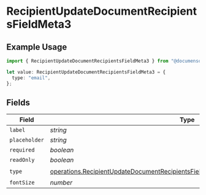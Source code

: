 # RecipientUpdateDocumentRecipientsFieldMeta3

## Example Usage

```typescript
import { RecipientUpdateDocumentRecipientsFieldMeta3 } from "@documenso/sdk-typescript/models/operations";

let value: RecipientUpdateDocumentRecipientsFieldMeta3 = {
  type: "email",
};
```

## Fields

| Field                                                                                                                                                                                        | Type                                                                                                                                                                                         | Required                                                                                                                                                                                     | Description                                                                                                                                                                                  |
| -------------------------------------------------------------------------------------------------------------------------------------------------------------------------------------------- | -------------------------------------------------------------------------------------------------------------------------------------------------------------------------------------------- | -------------------------------------------------------------------------------------------------------------------------------------------------------------------------------------------- | -------------------------------------------------------------------------------------------------------------------------------------------------------------------------------------------- |
| `label`                                                                                                                                                                                      | *string*                                                                                                                                                                                     | :heavy_minus_sign:                                                                                                                                                                           | N/A                                                                                                                                                                                          |
| `placeholder`                                                                                                                                                                                | *string*                                                                                                                                                                                     | :heavy_minus_sign:                                                                                                                                                                           | N/A                                                                                                                                                                                          |
| `required`                                                                                                                                                                                   | *boolean*                                                                                                                                                                                    | :heavy_minus_sign:                                                                                                                                                                           | N/A                                                                                                                                                                                          |
| `readOnly`                                                                                                                                                                                   | *boolean*                                                                                                                                                                                    | :heavy_minus_sign:                                                                                                                                                                           | N/A                                                                                                                                                                                          |
| `type`                                                                                                                                                                                       | [operations.RecipientUpdateDocumentRecipientsFieldMetaDocumentsRecipientsResponseType](../../models/operations/recipientupdatedocumentrecipientsfieldmetadocumentsrecipientsresponsetype.md) | :heavy_check_mark:                                                                                                                                                                           | N/A                                                                                                                                                                                          |
| `fontSize`                                                                                                                                                                                   | *number*                                                                                                                                                                                     | :heavy_minus_sign:                                                                                                                                                                           | N/A                                                                                                                                                                                          |